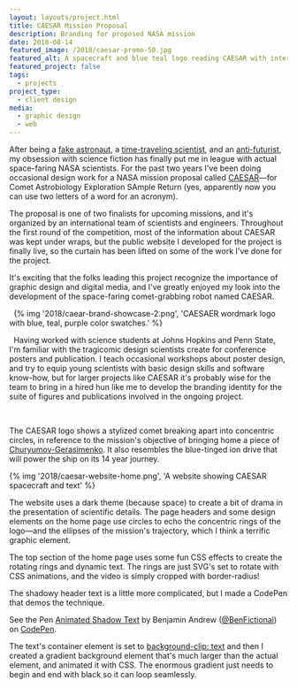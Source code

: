 ```yaml
---
layout: layouts/project.html
title: CAESAR Mission Proposal
description: Branding for proposed NASA mission
date: 2018-08-14
featured_image: /2018/caesar-promo-50.jpg
featured_alt: A spacecraft and blue teal logo reading CAESAR with intersecting rings. 
featured_project: false
tags: 
  - projects
project_type: 
  - client design
media:
  - graphic design
  - web
---
```


After being a [fake astronaut](http://benjaminandrew.net/project/mythonaut/), a [time-traveling scientist](http://benjaminandrew.net/project/chronoecology-corps/), and an [anti-futurist](http://benjaminandrew.net/project/the-rebellion-for-autonomous-future-2/), my obsession with science fiction has finally put me in league with actual space-faring NASA scientists. For the past two years I've been doing occasional design work for a NASA mission proposal called [CAESAR](http://caesar.cornell.edu)—for Comet Astrobiology Exploration SAmple Return (yes, apparently now you can use two letters of a word for an acronym).

The proposal is one of two finalists for upcoming missions, and it's organized by an international team of scientists and engineers. Throughout the first round of the competition, most of the information about CAESAR was kept under wraps, but the public website I developed for the project is finally live, so the curtain has been lifted on some of the work I've done for the project.

It's exciting that the folks leading this project recognize the importance of graphic design and digital media, and I've greatly enjoyed my look into the development of the space-faring comet-grabbing robot named CAESAR.

 
{% img '2018/caear-brand-showcase-2.png', 'CAESAER wordmark logo with blue, teal, purple color swatches.' %}

 
Having worked with science students at Johns Hopkins and Penn State, I'm familiar with the tragicomic design scientists create for conference posters and publication. I teach occasional workshops about poster design, and try to equip young scientists with basic design skills and software know-how, but for larger projects like CAESAR it's probably wise for the team to bring in a hired hun like me to develop the branding identity for the suite of figures and publications involved in the ongoing project.

 

The CAESAR logo shows a stylized comet breaking apart into concentric circles, in reference to the mission's objective of bringing home a piece of [Churyumov-Gerasimenko](http://caesar.cornell.edu/comet/). It also resembles the blue-tinged ion drive that will power the ship on its 14 year journey.

{% img '2018/caesar-website-home.png', 'A website showing CAESAR spacecraft and text' %}

The website uses a dark theme (because space) to create a bit of drama in the presentation of scientific details. The page headers and some design elements on the home page use circles to echo the concentric rings of the logo—and the ellipses of the mission's trajectory, which I think a terrific graphic element.

The top section of the home page uses some fun CSS effects to create the rotating rings and dynamic text. The rings are just SVG's set to rotate with CSS animations, and the video is simply cropped with border-radius!

The shadowy header text is a little more complicated, but I made a CodePen that demos the technique.

<p class="codepen" data-height="627" data-theme-id="0" data-slug-hash="VQEJvG" data-default-tab="css,result" data-user="BenFictional" data-pen-title="Animated Shadow Text">See the Pen <a href="https://codepen.io/BenFictional/pen/VQEJvG/">Animated Shadow Text</a> by Benjamin Andrew (<a href="https://codepen.io/BenFictional">@BenFictional</a>) on <a href="https://codepen.io">CodePen</a>.</p>
<script async src="https://static.codepen.io/assets/embed/ei.js"></script>

The text's container element is set to [background-clip: text](https://developer.mozilla.org/en-US/docs/Web/CSS/background-clip) and then I created a gradient background element that's much larger than the actual element, and animated it with CSS. The enormous gradient just needs to begin and end with black so it can loop seamlessly.
